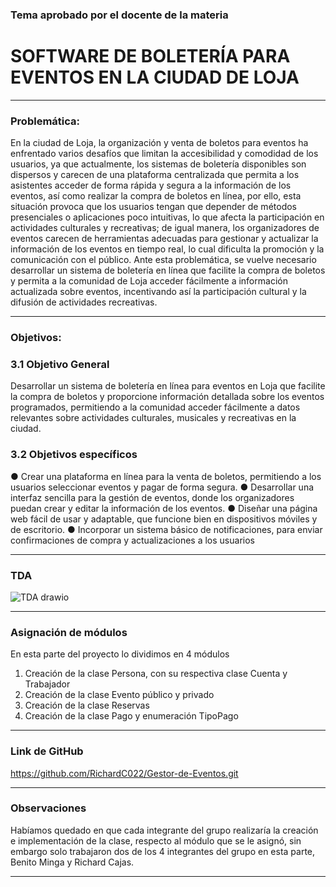### Tema aprobado por el docente de la materia

# SOFTWARE DE BOLETERÍA PARA EVENTOS EN LA CIUDAD DE LOJA

---

### Problemática:
En la ciudad de Loja, la organización y venta de boletos para eventos ha enfrentado varios desafíos que limitan la accesibilidad y comodidad de los usuarios, ya que actualmente, los sistemas de boletería disponibles son dispersos y carecen de una plataforma centralizada que permita a los asistentes acceder de forma rápida y segura a la información de los eventos, así como realizar la compra de boletos en línea, por ello, esta situación provoca que los usuarios tengan que depender de métodos presenciales o aplicaciones poco intuitivas, lo que afecta la participación en actividades culturales y recreativas; de igual manera, los organizadores de eventos carecen de herramientas adecuadas para gestionar y actualizar la información de los eventos en tiempo real, lo cual dificulta la promoción y la comunicación con el público. Ante esta problemática, se vuelve necesario desarrollar un sistema de boletería en línea que facilite la compra de boletos y permita a la comunidad de Loja acceder fácilmente a información actualizada sobre eventos, incentivando así la participación cultural y la difusión de actividades recreativas.

---

### Objetivos:

### 3.1 Objetivo General
Desarrollar un sistema de boletería en línea para eventos en Loja que facilite la compra de boletos y proporcione información detallada sobre los eventos programados, permitiendo a la comunidad acceder fácilmente a datos relevantes sobre actividades culturales, musicales y recreativas en la ciudad.

### 3.2 Objetivos específicos
●      Crear una plataforma en línea para la venta de boletos, permitiendo a los usuarios seleccionar eventos y pagar de forma segura.
●  	Desarrollar una interfaz sencilla para la gestión de eventos, donde los organizadores puedan crear y editar la información de los eventos.
●  	Diseñar una página web fácil de usar y adaptable, que funcione bien en dispositivos móviles y de escritorio.
●  	Incorporar un sistema básico de notificaciones, para enviar confirmaciones de compra y actualizaciones a los usuarios

---

### TDA 
![TDA drawio](https://github.com/user-attachments/assets/6e163518-1aee-4cf6-bba6-575b03024a90)

---

### Asignación de módulos
En esta parte del proyecto lo dividimos en 4 módulos
1. Creación de la clase Persona, con su respectiva clase Cuenta y Trabajador
2. Creación de la clase Evento público y privado
3. Creación de la clase Reservas
4. Creación de la clase Pago y  enumeración TipoPago

----
### Link de GitHub
https://github.com/RichardC022/Gestor-de-Eventos.git 

---

### Observaciones
Habíamos quedado en que cada integrante del grupo realizaría la creación e implementación de la clase, respecto al módulo que se le asignó, sin embargo solo trabajaron dos de los 4 integrantes del grupo en esta parte, Benito Minga y Richard Cajas.

---
